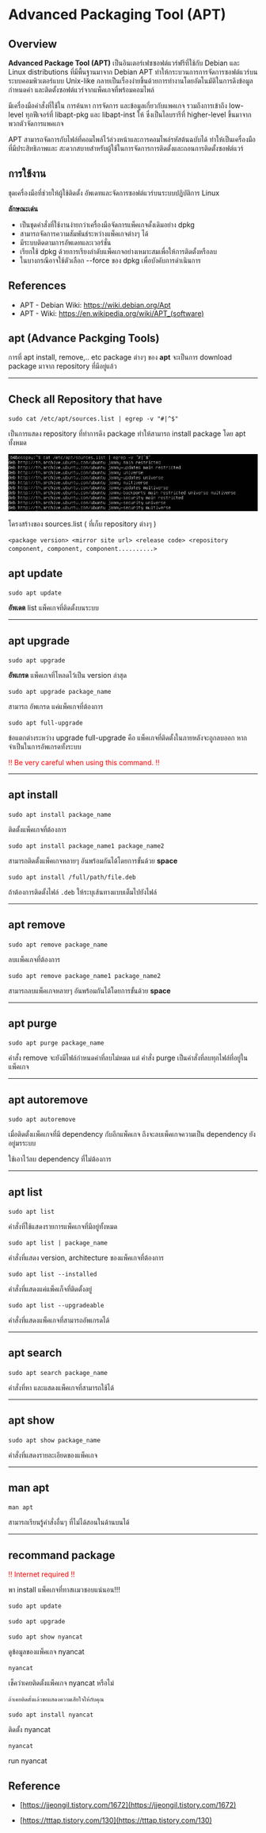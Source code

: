 # Advanced Packaging Tool (APT)
## **Overview**
**Advanced Package Tool (APT)** เป็นอินเตอร์เฟซซอฟต์แวร์ฟรีที่ใช้กับ Debian และ Linux distributions  ที่มีพื้นฐานมาจาก Debian APT 
ทำให้กระบวนการการจัดการซอฟต์แวร์บนระบบคอมพิวเตอร์แบบ Unix-like กลายเป็นเรื่องง่ายขึ้นด้วยการทำงานโดยอัตโนมัติในการดึงข้อมูล กำหนดค่า 
และติดตั้งซอฟต์แวร์จากแพ็คเกจที่พร้อมคอมไพล์

มีเครื่องมือคำสั่งที่ใช้ใน การค้นหา การจัดการ และข้อมูลเกี่ยวกับแพคเกจ รวมถึงการเข้าถึง low-level ทุกฟีเจอร์ที่ libapt-pkg และ libapt-inst ให้ 
ซึ่งเป็นไลบรารีที่ higher-level ขึ้นมาจากพวกตัวจัดการแพคเกจ 

APT สามารถจัดการกับไฟล์ที่คอมไพล์ไว้ล่วงหน้าและการคอมไพล์รหัสต้นฉบับได้ ทำให้เป็นเครื่องมือที่มีประสิทธิภาพและ
สะดวกสบายสำหรับผู้ใช้ในการจัดการการติดตั้งและถอนการติดตั้งซอฟต์แวร์

## การใช้งาน
ชุดเครื่องมือที่ช่วยให้ผู้ใช้ติดตั้ง อัพเดทและจัดการซอฟต์แวร์บนระบบปฏิบัติการ Linux

**ลักษณะเด่น**

* เป็นชุดคำสั่งที่ใช้งานง่ายกว่าเครื่องมือจัดการแพ็คเกจดั้งเดิมอย่าง dpkg
* สามารถจัดการความสัมพันธ์ระหว่างแพ็คเกจต่างๆ ได้
* มีระบบติดตามการอัพเดทและเวอร์ชั่น
* เรียกใช้ dpkg ด้วยการเรียงลำดับแพ็คเกจอย่างเหมาะสมเพื่อให้การติดตั้งหรือลบ
* ในบางกรณีอาจใช้ตัวเลือก --force ของ dpkg เพื่อบังคับการดำเนินการ

## References
* APT - Debian Wiki: https://wiki.debian.org/Apt
* APT - Wiki: https://en.wikipedia.org/wiki/APT_(software)

## apt (Advance Packging Tools)
การที่ apt install, remove,.. etc  package ต่างๆ ของ **apt** จะเป็นการ download package มาจาก repository ที่มีอยู่แล้ว

---
## Check all Repository that have
`sudo cat /etc/apt/sources.list | egrep -v "#|^$"`

เป็นการแสดง repository ที่ทำการดึง package ทำให้สามารถ install package โดย apt ทั้งหมด

![img.png](img.png)

โครงสร้างของ sources.list ( ที่เก็บ repository ต่างๆ )

`<package version> <mirror site url> <release code> <repository component, component, component..........>`

## apt update
`sudo apt update`

**อัพเดต** list แพ็คเกจที่ติดตั้งบนระบบ

---
## apt upgrade
`sudo apt upgrade`

**อัพเกรด** แพ็คเกจที่โหลดไว้เป็น version ล่าสุด

`sudo apt upgrade package_name`

สามารถ อัพเกรด แค่แพ็คเกจที่ต้องการ

`sudo apt full-upgrade`

ข้อแตกต่างระหว่าง upgrade full-upgrade คือ แพ็คเกจที่ติดตั้งในภายหลังจะถูกลบออก หากจำเป็นในการอัพเกรดทั้งระบบ

<span style='color: red;'>!! Be very careful when using this command. !!</span>

---


## apt install

`sudo apt install package_name`

ติดตั้งแพ็คเกจที่ต้องการ

`sudo apt install package_name1 package_name2`

สามารถติดตั้งแพ็คเกจหลายๆ อันพร้อมกันได้โดยการขั้นด้วย **space**

`sudo apt install /full/path/file.deb`

ถ้าต้องการติดตั้งไฟล์ `.deb` ให้ระบุเส้นทางแบบเต็มไปยังไฟล์

---

## apt remove

`sudo apt remove package_name`

ลบเเพ็คเกจที่ต้องการ

`sudo apt remove package_name1 package_name2`

สามารถลบแพ็คเกจหลายๆ อันพร้อมกันได้โดยการขั้นด้วย **space**


---

## apt purge

`sudo apt purge package_name`

คำสั้ง remove จะยังมีไฟล์กำหนดค่าที่ลบไม่หมด แต่ คำสั่ง purge เป็นคำสั่งที่ลบทุกไฟล์ที่อยู่ในแพ็คเกจ


---

## apt autoremove

`sudo apt autoremove`

เมื่อติดตั้งเเพ็คเกจที่มี dependency กับอีกแพ็คเกจ ถึงจะลบเพ็คเกจความเป็น dependency ยังอยู่มรระบบ

ใช้เอาไว้ลบ dependency ที่ไม่ต้องการ

---

## apt list

`sudo apt list`

คำสั่งที่ใช้แสดงรายการแพ็คเกจที่มีอยู่ทั้งหมด

`sudo apt list | package_name`

คำสั่งที่แสดง version, architecture ของแพ็คเกจที่ต้องการ

`sudo apt list --installed`

คำสั่งที่แสดงแค่แพ็คเก็จที่ติดตั้งอยู่

`sudo apt list --upgradeable`

คำสั่งที่แสดงแพ็คเกจที่สามารถอัพเกรดได้

---

## apt search

`sudo apt search package_name`

คำสั่งที่หา และแสดงแพ็คเกจที่สามารถใช้ได้

---

## apt show

`sudo apt show package_name`

คำสั่งที่แสดงรายละเอียดของแพ็คเกจ

---


## man apt

`man apt`

สามารถเรียนรู้คำสั่งอื่นๆ ที่ไม่ได้สอนในด้านบนได้

---

## recommand package
<span style='color: red;'>!! Internet required !!</span>

พา install แพ็คเกจที่ทาสเเมวชอบแน่นอน!!!

`sudo apt update`

`sudo apt upgrade`

`sudo apt show nyancat`

ดูข้อมูลของแพ็คเกจ nyancat

`nyancat`

เช็คว่าเคยติดตั้งแพ็คเกจ nyancat หรือไม่

`ถ้าเคยติดตั้งแล้วขอแสดงความเสียใจให้กับคุณ`

`sudo apt install nyancat`

ติดตั้ง nyancat

`nyancat`

run nyancat


## Reference
- [https://jjeongil.tistory.com/1672](https://jjeongil.tistory.com/1672)

- [https://tttap.tistory.com/130](https://tttap.tistory.com/130)

